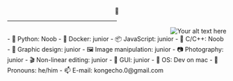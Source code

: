 
<div align="center">🍕</div>
<hr style="width:50%;text-align:left;margin-left:0">
<div align="right">
  <img src="https://user-images.githubusercontent.com/74038190/225813708-98b745f2-7d22-48cf-9150-083f1b00d6c9.gif" alt="Your alt text here">
</div>
- 🐍 Python: Noob
- 🦈 Docker: junior
- 📦 JavaScript: junior
- 👀 C/C++: Noob
- 🎨 Graphic design: junior
- 🖼️ Image manipulation: junior
- 📷 Photography: junior
- 🎬 Non-linear editing: junior
- 📱 GUI: junior
- 🍥 OS: Dev on mac
- 💭 Pronouns: he/him
- 📫 E-mail: kongecho.0@gmail.com





<!--
**oldpizza/oldpizza** is a ✨ _special_ ✨ repository because its `README.md` (this file) appears on your GitHub profile.
Here are some ideas to get you started:
### Hi there 👋

- 🔭 I’m currently working on ...
- 🌱 I’m currently learning ...
- 👯 I’m looking to collaborate on ...
- 🤔 I’m looking for help with ...
- 💬 Ask me about ...
- 📫 How to reach me: ...
- 😄 Pronouns: ...
- ⚡ Fun fact: ...
-->
